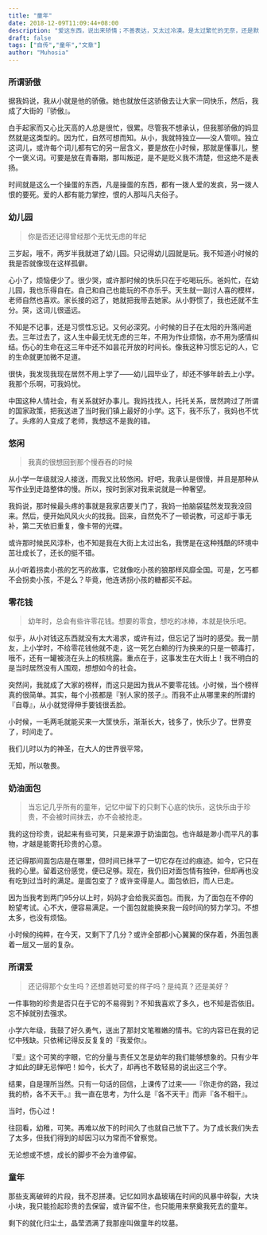 ```yaml
---
title: "童年"
date: 2018-12-09T11:09:44+08:00
description: "爱这东西，说出来矫情；不善表达，又太过冷漠。是太过繁忙的无奈，还是默默的在意，只要爱在那里，不曾离去。小小的身影，大大的书包，总不平坦的大街；昔日繁华，而今却满目苍夷。时光荏苒，承载了我那或许快乐或许凄凉的童年。"
draft: false
tags: ["自传","童年","文章"]
author: "Muhosia"
---
```



### 所谓骄傲

据我妈说，我从小就是他的骄傲。她也就放任这骄傲去让大家一同快乐，然后，我成了大街的『骄傲』。

白手起家而又心比天高的人总是很忙，很累。尽管我不想承认，但我那骄傲的妈显然就是这类型的。因为忙，自然可想而知。从小，我就特独立——没人管呗。独立这词儿，或许每个词儿都有它的另一层含义，要是放在小时候，那就是懂事儿，整个一褒义词。可要是放在青春期，那叫叛逆，是不是贬义我不清楚，但这绝不是表扬。

时间就是这么一个操蛋的东西，凡是操蛋的东西，都有一拨人爱的发疯，另一拨人恨的要死。爱的人都有能力掌控，恨的人那叫凡夫俗子。

### 幼儿园

> 你是否还记得曾经那个无忧无虑的年纪

三岁起，哦不，两岁半我就进了幼儿园。只记得幼儿园就是玩。我不知道小时候的我是否就像现在这样孤僻。

心小了，烦恼便少了。很少哭，或许那时候的快乐只在于吃喝玩乐。爸妈忙，在幼儿园，我也乐得自在。自己和自己也能玩的不亦乐乎。天生就一副讨人喜的模样，老师自然也喜欢。家长接的迟了，她就把我带去她家。从小野惯了，我也还就不生分。哭，这词儿很遥远。

不知是不记事，还是习惯性忘记。又何必深究。小时候的日子在太阳的升落间逝去。三年过去了，这人生中最无忧无虑的三年，不用为作业烦恼，亦不用为感情纠结。伤心的生命在这三年中还不如昙花开放的时间长。像我这种习惯忘记的人，它的生命就更加微不足道。

很快，我发现我现在居然不用上学了——幼儿园毕业了，却还不够年龄去上小学。我那个乐啊，可我妈忧。

中国这种人情社会，有关系就好办事儿。我妈找找人，托托关系，居然跨过了所谓的国家政策，把我送进了当时我们镇上最好的小学。这下，我不乐了，我妈也不忧了。头疼的人变成了老师，我想这不是我的错。

### 悠闲
> 我真的很想回到那个慢吞吞的时候

从小学一年级就没人接送，而我又比较悠闲。好吧，我承认是很慢，并且是那种从写作业到走路整体的慢。所以，按时到家对我来说就是一种奢望。

我妈说，那时候最头疼的事就是我家店要关门了，我妈一拍脑袋猛然发现我没回来。然后，便开始风风火火的找我。回来，自然免不了一顿说教，可这却于事无补，第二天依旧重复，像卡带的光碟。

或许那时候民风淳朴，也不知是我在大街上太过出名，我愣是在这种残酷的环境中茁壮成长了，还长的挺不错。

从小听着拐卖小孩的乞丐的故事，它就像吃小孩的狼那样风靡全国。可是，乞丐都不会拐卖小孩，不是么？毕竟，他连诱拐小孩的糖都买不起。

### 零花钱

> 幼年时，总会有些许零花钱。想要的零食，想吃的冰棒，本就是快乐吧。

似乎，从小对钱这东西就没有太大渴求，或许有过，但忘记了当时的感受。我一朋友，上小学时，不给零花钱他就不走，这一死乞白赖的行为换来的只是一顿毒打，哦不，还有一罐被浇在头上的核桃露。重点在于，这事发生在大街上！我不明白的是当时居然没有人围观，想想如今的社会。

突然间，我就成了大家的榜样，而这只是因为我从不要零花钱。小时候，当个榜样真的很简单。其实，每个小孩都是『别人家的孩子』。而我不止从哪里来的所谓的『自尊』，从小就觉得伸手要钱很丢脸。

小时候，一毛两毛就能买来一大筐快乐，渐渐长大，钱多了，快乐少了。世界变了，时间走了。

我们儿时以为的神圣，在大人的世界很平常。

无知，所以敬畏。

### 奶油面包

> 当忘记几乎所有的童年，记忆中留下的只剩下心底的快乐，这快乐由于珍贵，不会被时间抹去，亦不会被抢走。

我的这份珍贵，说起来有些可笑，只是来源于奶油面包。也许越是渺小而平凡的事物，才越是能寄托珍贵的心意。

还记得那间面包店是在哪里，但时间已抹平了一切它存在过的痕迹。如今，它只在我的心里。留着这份感觉，便已足够。现在，我仍旧对面包情有独钟，但却再也没有吃到过当时的满足。是面包变了？或许变得是人。面包依旧，而人已走。

因为当我考到两门95分以上时，妈妈才会给我买面包。而我，为了面包在不停的盼望考试。心不大，便容易满足。一个面包就能换来我一段时间的努力学习。不想太多，也没有烦恼。

小时候的纯粹，在今天，又剩下了几分？或许全部都小心翼翼的保存着，外面包裹着一层又一层的复杂。

### 所谓爱

> 还记得那个女生吗？还想着她可爱的样子吗？是纯真？还是美好？

一件事物的珍贵是否只在于它的不易得到？不知我喜欢了多久，也不知是否依旧。忘不掉就别去强求。

小学六年级，我鼓了好久勇气，送出了那封文笔稚嫩的情书。它的内容已在我的记忆中残缺。只依稀记得反反复复的『我爱你』。

『爱』这个可笑的字眼，它的分量与责任又怎是幼年的我们能够想象的。只有少年才如此的肆无忌惮吧！如今，长大了，却再也不敢轻易的说出这三个字。

结果，自是理所当然。只有一句话的回信，上课传了过来——『你走你的路，我过我的桥，各不天干。』我一直在思考，为什么是『各不天干』而非『各不相干』。

当时，伤心过！

往回看，幼稚，可笑。再难以放下的时间久了也就自己放下了。为了成长我们失去了太多，但我们得到的却因习以为常而不曾察觉。

无论想或不想，成长的脚步不会为谁停留。

### 童年

那些支离破碎的片段，我不忍拼凑。记忆如同水晶玻璃在时间的风暴中碎裂，大块小块，我只能捡起珍贵的去保留，或许留不住，也只能用来祭奠我死去的童年。

剩下的就化归尘土，晶莹洒满了我那座叫做童年的坟墓。